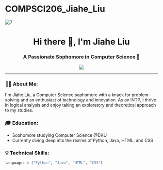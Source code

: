 # COMPSCI206_Jiahe_Liu
![7](https://github.com/Rising-Stars-by-Sunshine/COMPSCI206_Jiahe_Liu/assets/124045985/b5848067-949b-404a-8777-80a0071e0249)

<h1 align="center">Hi there 👋, I'm Jiahe Liu</h1>

<h3 align="center">A Passionate Sophomore in Computer Science 🚀</h3>

<p align="center">
  <a href="https://github.com/Ritazwonderland">
    <img src="https://img.shields.io/github/followers/Ritazwonderland?label=Follow&style=social">
  </a>
</p>

---

### 👨‍💻 About Me:
I'm Jiahe Liu, a Computer Science sophomore with a knack for problem-solving and an enthusiast of technology and innovation. As an INTP, I thrive in logical analysis and enjoy taking an exploratory and theoretical approach to my studies.

### 🎓 Education:
- Sophomore studying Computer Science @DKU
- Currently diving deep into the realms of Python, Java, HTML, and CSS

### 💡 Technical Skills:

```python
languages = ["Python", "Java", "HTML", "CSS"]
